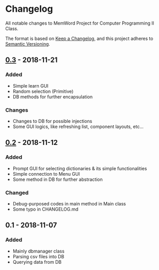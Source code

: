 # Changelog
All notable changes to MemWord Project for Computer Programming II Class.

The format is based on [Keep a Changelog](https://keepachangelog.com/en/1.0.0/),
and this project adheres to [Semantic Versioning](https://semver.org/spec/v2.0.0.html).

## [0.3] - 2018-11-21
### Added
- Simple learn GUI
- Random selection (Primitive)
- DB methods for further encapsulation

### Changes
- Changes to DB for possible injections
- Some GUI logics, like refreshing list, component layouts, etc...

## [0.2] - 2018-11-12
### Added
- Prompt GUI for selecting dictionaries & its simple functionalities
- Simple connection to Menu GUI
- Some method in DB for further abstraction

### Changed
- Debug-purposed codes in main method in Main class
- Some typo in CHANGELOG.md

## 0.1 - 2018-11-07
### Added
- Mainly dbmanager class
- Parsing csv files into DB
- Querying data from DB

[0.3]:https://github.com/MariAli-Lover/MemWord/compare/8ee2bae...master
[0.2]: https://github.com/MariAli-Lover/MemWord/compare/a8b9ac2...8ee2bae
